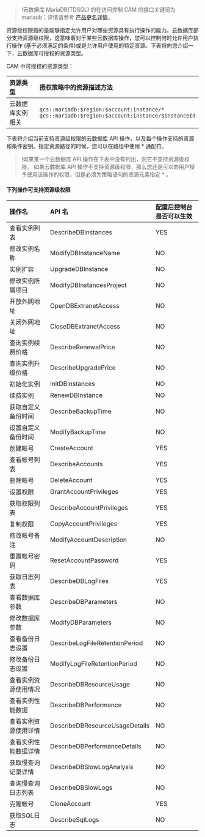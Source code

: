 >!云数据库 MariaDB(TDSQL) 的在访问控制 CAM 的接口关键词为 mariadb；详情请参考 [产品更名详情](http://bbs.qcloud.com/thread-55032-1-1.html)。


资源级权限指的是能够指定允许用户对哪些资源具有执行操作的能力。云数据库部分支持资源级权限，这意味着对于某些云数据库操作，您可以控制何时允许用户执行操作 (基于必须满足的条件)或是允许用户使用的特定资源。下表将向您介绍一下，云数据库可授权的资源类型。

CAM 中可授权的资源类型：

| 资源类型 | 授权策略中的资源描述方法 |
| :-------- |:-------------- |
| 云数据库实例相关 |  `qcs::mariadb:$region:$account:instance/*`<br>`qcs::mariadb:$region:$account:instance/$instanceId`

下表将介绍当前支持资源级权限的云数据库 API 操作，以及每个操作支持的资源和条件密钥。指定资源路径的时候，您可以在路径中使用 * 通配符。

>!如果某一个云数据库 API 操作在下表中没有列出，则它不支持资源级权限。
>如果云数据库 API 操作不支持资源级权限，那么您还是可以向用户授予使用该操作的权限，但是必须为策略语句的资源元素指定 *  。

#### 下列操作可支持资源级权限


| 操作名        | API 名                        |配置后控制台是否可以生效|
| :--------- | :----------------------------- | :-----------------------------|
| 查看实例列表     | DescribeDBInstances            |YES|
| 修改实例名称     | ModifyDBInstanceName           |NO|
| 实例扩容       | UpgradeDBInstance              |NO|
| 修改实例所属项目   | ModifyDBInstancesProject       |NO|
| 开放外网地址     | OpenDBExtranetAccess           |NO|
| 关闭外网地址     | CloseDBExtranetAccess          |NO|
| 查询实例续费价格   | DescribeRenewalPrice           |NO|
| 查询实例升级价格   | DescribeUpgradePrice           |NO|
| 初始化实例      | InitDBInstances                |NO|
| 续费实例       | RenewDBInstance                |NO|
| 获取自定义备份时间  | DescribeBackupTime             |NO|
| 设置自定义备份时间  | ModifyBackupTime               |NO|
| 创建帐号       | CreateAccount                  |YES|
| 查看帐号列表     | DescribeAccounts               |YES|
| 删除帐号       | DeleteAccount                  |YES|
| 设置权限       | GrantAccountPrivileges         |YES|
| 获取权限列表     | DescribeAccountPrivileges      |YES|
| 复制权限       | CopyAccountPrivileges          |YES|
| 修改帐号备注     | ModifyAccountDescription       |NO|
| 重置帐号密码     | ResetAccountPassword           |YES|
| 获取日志列表     | DescribeDBLogFiles             |YES|
| 查看数据库参数    | DescribeDBParameters           |NO|
| 修改数据库参数    | ModifyDBParameters             |NO|
| 查看备份日志设置   | DescribeLogFileRetentionPeriod |NO|
| 修改备份日志设置   | ModifyLogFileRetentionPeriod   |NO|
| 查看实例资源使用情况 | DescribeDBResourceUsage        |NO|
| 查看实例性能数据   | DescribeDBPerformance          |NO|
| 查看实例资源使用详情 | DescribeDBResourceUsageDetails |NO|
| 查看实例性能数据详情 | DescribeDBPerformanceDetails   |NO|
| 获取慢查询记录详情  | DescribeDBSlowLogAnalysis      |NO|
| 查询慢查询日志列表  | DescribeDBSlowLogs             |NO|
| 克隆帐号       | CloneAccount                   |YES|
| 获取SQL日志    | DescribeSqlLogs                |NO|






